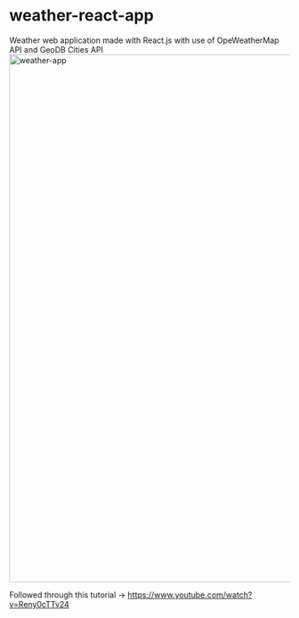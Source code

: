 # weather-react-app
Weather web application made with React.js with use of OpeWeatherMap API and GeoDB Cities API
<img width="947" alt="weather-app" src="https://github.com/pranavkhodhot/weather-react-app/assets/79483239/530223d4-ed7a-497a-b8b6-63082ef0a6fa">

Followed through this tutorial -> https://www.youtube.com/watch?v=Reny0cTTv24
